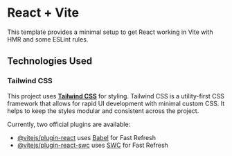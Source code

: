 # React + Vite

This template provides a minimal setup to get React working in Vite with HMR and some ESLint rules.

## Technologies Used

### Tailwind CSS
This project uses **[Tailwind CSS](https://tailwindcss.com/)** for styling. Tailwind CSS is a utility-first CSS framework that allows for rapid UI development with minimal custom CSS. It helps to keep the styles modular and consistent across the project.

Currently, two official plugins are available:

- [@vitejs/plugin-react](https://github.com/vitejs/vite-plugin-react/blob/main/packages/plugin-react/README.md) uses [Babel](https://babeljs.io/) for Fast Refresh
- [@vitejs/plugin-react-swc](https://github.com/vitejs/vite-plugin-react-swc) uses [SWC](https://swc.rs/) for Fast Refresh
  
